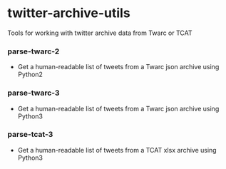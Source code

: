 # twitter-archive-utils
Tools for working with twitter archive data from Twarc or TCAT

### parse-twarc-2
- Get a human-readable list of tweets from a Twarc json archive using Python2

### parse-twarc-3
- Get a human-readable list of tweets from a Twarc json archive using Python3

### parse-tcat-3
- Get a human-readable list of tweets from a TCAT xlsx archive using Python3
